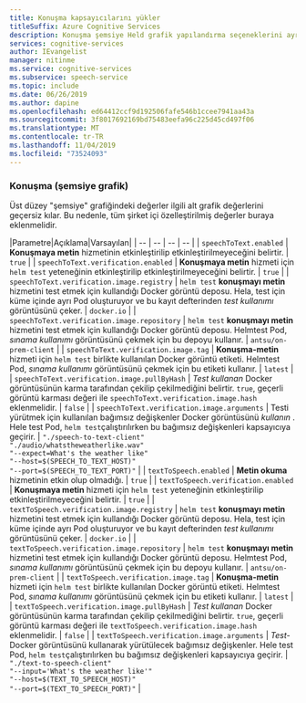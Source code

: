 ```yaml
---
title: Konuşma kapsayıcılarını yükler
titleSuffix: Azure Cognitive Services
description: Konuşma şemsiye Held grafik yapılandırma seçeneklerini ayrıntılı olarak ayrıntılardır.
services: cognitive-services
author: IEvangelist
manager: nitinme
ms.service: cognitive-services
ms.subservice: speech-service
ms.topic: include
ms.date: 06/26/2019
ms.author: dapine
ms.openlocfilehash: ed64412ccf9d192506fafe546b1ccee7941aa43a
ms.sourcegitcommit: 3f8017692169bd75483eefa96c225d45cd497f06
ms.translationtype: MT
ms.contentlocale: tr-TR
ms.lasthandoff: 11/04/2019
ms.locfileid: "73524093"
---
```

### <a name="speech-umbrella-chart"></a>Konuşma (şemsiye grafik)

Üst düzey "şemsiye" grafiğindeki değerler ilgili alt grafik değerlerini geçersiz kılar. Bu nedenle, tüm şirket içi özelleştirilmiş değerler buraya eklenmelidir.

|Parametre|Açıklama|Varsayılan|
| -- | -- | -- | -- |
| `speechToText.enabled` | **Konuşmaya metin** hizmetinin etkinleştirilip etkinleştirilmeyeceğini belirtir. | `true` |
| `speechToText.verification.enabled` | **Konuşmaya metin** hizmeti için `helm test` yeteneğinin etkinleştirilip etkinleştirilmeyeceğini belirtir. | `true` |
| `speechToText.verification.image.registry` | `helm test` **konuşmayı metin** hizmetini test etmek için kullandığı Docker görüntü deposu. Hela, test için küme içinde ayrı Pod oluşturuyor ve bu kayıt defterinden *test kullanımı* görüntüsünü çeker. | `docker.io` |
| `speechToText.verification.image.repository` | `helm test` **konuşmayı metin** hizmetini test etmek için kullandığı Docker görüntü deposu. Helmtest Pod, *sınama kullanımı* görüntüsünü çekmek için bu depoyu kullanır. | `antsu/on-prem-client` |
| `speechToText.verification.image.tag` | **Konuşma-metin** hizmeti için `helm test` birlikte kullanılan Docker görüntü etiketi. Helmtest Pod, *sınama kullanımı* görüntüsünü çekmek için bu etiketi kullanır. | `latest` |
| `speechToText.verification.image.pullByHash` | *Test kullanan* Docker görüntüsünün karma tarafından çekilip çekilmediğini belirtir. `true`, geçerli görüntü karması değeri ile `speechToText.verification.image.hash` eklenmelidir. | `false` |
| `speechToText.verification.image.arguments` | Testi yürütmek için kullanılan bağımsız değişkenler Docker görüntüsünü *kullanın* . Hele test Pod, `helm test`çalıştırılırken bu bağımsız değişkenleri kapsayıcıya geçirir. | `"./speech-to-text-client"`<br/> `"./audio/whatstheweatherlike.wav"` <br/> `"--expect=What's the weather like"`<br/>`"--host=$(SPEECH_TO_TEXT_HOST)"`<br/>`"--port=$(SPEECH_TO_TEXT_PORT)"` |
| `textToSpeech.enabled` | **Metin okuma** hizmetinin etkin olup olmadığı. | `true` |
| `textToSpeech.verification.enabled` | **Konuşmaya metin** hizmeti için `helm test` yeteneğinin etkinleştirilip etkinleştirilmeyeceğini belirtir. | `true` |
| `textToSpeech.verification.image.registry` | `helm test` **konuşmayı metin** hizmetini test etmek için kullandığı Docker görüntü deposu. Hela, test için küme içinde ayrı Pod oluşturuyor ve bu kayıt defterinden *test kullanımı* görüntüsünü çeker. | `docker.io` |
| `textToSpeech.verification.image.repository` | `helm test` **konuşmayı metin** hizmetini test etmek için kullandığı Docker görüntü deposu. Helmtest Pod, *sınama kullanımı* görüntüsünü çekmek için bu depoyu kullanır. | `antsu/on-prem-client` |
| `textToSpeech.verification.image.tag` | **Konuşma-metin** hizmeti için `helm test` birlikte kullanılan Docker görüntü etiketi. Helmtest Pod, *sınama kullanımı* görüntüsünü çekmek için bu etiketi kullanır. | `latest` |
| `textToSpeech.verification.image.pullByHash` | *Test kullanan* Docker görüntüsünün karma tarafından çekilip çekilmediğini belirtir. `true`, geçerli görüntü karması değeri ile `textToSpeech.verification.image.hash` eklenmelidir. | `false` |
| `textToSpeech.verification.image.arguments` | *Test-* Docker görüntüsünü kullanarak yürütülecek bağımsız değişkenler. Hele test Pod, `helm test`çalıştırılırken bu bağımsız değişkenleri kapsayıcıya geçirir. | `"./text-to-speech-client"`<br/> `"--input='What's the weather like'"` <br/> `"--host=$(TEXT_TO_SPEECH_HOST)"`<br/>`"--port=$(TEXT_TO_SPEECH_PORT)"` |